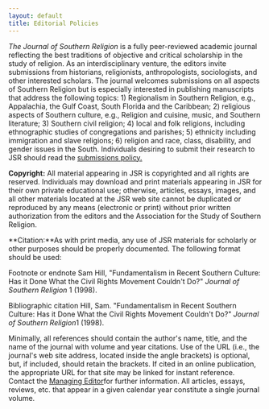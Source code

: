 ```yaml
---
layout: default
title: Editorial Policies
---
```


*The Journal of Southern Religion* is a fully peer-reviewed academic
journal reflecting the best traditions of objective and critical
scholarship in the study of religion. As an interdisciplinary venture,
the editors invite submissions from historians, religionists,
anthropologists, sociologists, and other interested scholars. The
journal welcomes submissions on all aspects of Southern Religion but is
especially interested in publishing manuscripts that address the
following topics: 1) Regionalism in Southern Religion, e.g., Appalachia,
the Gulf Coast, South Florida and the Caribbean; 2) religious aspects of
Southern culture, e.g., Religion and cuisine, music, and Southern
literature; 3) Southern civil religion; 4) local and folk religions,
including ethnographic studies of congregations and parishes; 5)
ethnicity including immigration and slave religions; 6) religion and
race, class, disability, and gender issues in the South. Individuals
desiring to submit their research to JSR should read the [submissions
policy.](http://jsr.fsu.edu/submit.htm)

**Copyright:** All material appearing in JSR is copyrighted and all
rights are reserved. Individuals may download and print materials
appearing in JSR for their own private educational use; otherwise,
articles, essays, images, and all other materials located at the JSR web
site cannot be duplicated or reproduced by any means (electronic or
print) without prior written authorization from the editors and the
Association for the Study of Southern Religion.

**Citation:**As with print media, any use of JSR materials for scholarly
or other purposes should be properly documented. The following format
should be used:

Footnote or endnote Sam Hill, "Fundamentalism in Recent Southern
Culture: Has it Done What the Civil Rights Movement Couldn't Do?"
*Journal of Southern Religion* 1 (1998).

Bibliographic citation Hill, Sam. "Fundamentalism in Recent Southern
Culture: Has it Done What the Civil Rights Movement Couldn't Do?"
*Journal of Southern Religion*1 (1998).

Minimally, all references should contain the author's name, title, and
the name of the journal with volume and year citations. Use of the URL
(i.e., the journal's web site address, located inside the angle
brackets) is optional, but, if included, should retain the brackets. If
cited in an online publication, the appropriate URL for that site may be
linked for instant reference. Contact the [Managing
Editor](mailto:aremillard@francis.edu)for further information. All
articles, essays, reviews, etc. that appear in a given calendar year
constitute a single journal volume.

